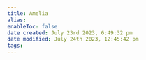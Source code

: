 ```yaml
---
title: Amelia
alias: 
enableToc: false
date created: July 23rd 2023, 6:49:32 pm
date modified: July 24th 2023, 12:45:42 pm
tags: 
---
```

